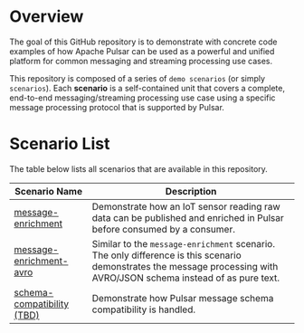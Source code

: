 # Overview

The goal of this GitHub repository is to demonstrate with concrete code examples of how Apache Pulsar can be used as a powerful and unified platform for common messaging and streaming processing use cases. 

This repository is composed of a series of `demo scenarios` (or simply `scenarios`). Each **scenario** is a self-contained unit that covers a complete, end-to-end messaging/streaming processing use case using a specific message processing protocol that is supported by Pulsar.

# Scenario List

The table below lists all scenarios that are available in this repository.

| Scenario Name | Description |
| ------------- | ----------- |
| [message-enrichment](scenarios/native-pulsar/message-enrichment/README.md) | Demonstrate how an IoT sensor reading raw data can be published and enriched in Pulsar before consumed by a consumer. |
| [message-enrichment-avro](scenarios/native-pulsar/message-enrichment-avro/README.md) | Similar to the `message-enrichment` scenario. The only difference is this scenario demonstrates the message processing with AVRO/JSON schema instead of as pure text. |
| [schema-compatibility (TBD)](scenarios/native-pulsar/schema-compatibility/README.md) | Demonstrate how Pulsar message schema compatibility is handled. |